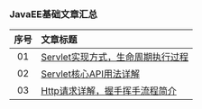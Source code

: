 ### JavaEE基础文章汇总

|序号|文章标题|
|:---:|:---|
|01|[Servlet实现方式，生命周期执行过程](https://mp.weixin.qq.com/s?__biz=MzU4Njg0MzYwNw==&mid=2247484304&idx=1&sn=dd6b6852e35031dd07f70d441f3ddc85&chksm=fdf45728ca83de3e158597030cf46b1677eccf533f9e1412690cd64b0ec0cce544711ceabddb&token=1248678182&lang=zh_CN#rd)|
|02|[Servlet核心API用法详解](https://mp.weixin.qq.com/s?__biz=MzU4Njg0MzYwNw==&mid=2247484309&idx=1&sn=fc8237aef2f246f85b978561f4b37e1e&chksm=fdf4572dca83de3b8affdf4a9a8c8b3c18e4c5203c3e663e0bfaeb53788d3e2d26fa829bb8c6&token=1248678182&lang=zh_CN#rd)|
|03|[Http请求详解，握手挥手流程简介](https://mp.weixin.qq.com/s?__biz=MzU4Njg0MzYwNw==&mid=2247484318&idx=1&sn=125780e20ada2f3d1451a1563a1c1e6f&chksm=fdf45726ca83de30adc5956a16d16151825b37c0adf5350214899ade39fef47f17ee35b2390d&token=1248678182&lang=zh_CN#rd)|

